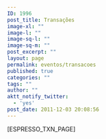 ```yaml
---
ID: 1996
post_title: Transações
image-xl: ""
image-l: ""
image-sq-l: ""
image-sq-m: ""
post_excerpt: ""
layout: page
permalink: eventos/transacoes
published: true
categories: ""
tags: ""
author: ""
aktt_notify_twitter:
  - 'yes'
post_date: 2011-12-03 20:08:56
---
```

[ESPRESSO_TXN_PAGE]

&nbsp;